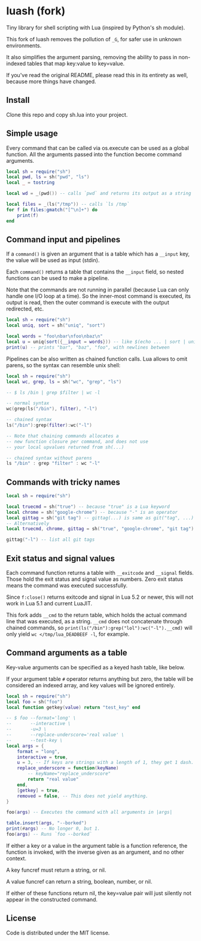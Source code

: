 # luash (fork)

Tiny library for shell scripting with Lua (inspired by Python's sh module).

This fork of luash removes the pollution of `_G`, for safer use in unknown environments.

It also simplifies the argument parsing, removing the ability to pass in non-indexed tables that map key:value to key=value.

If you've read the original README, please read this in its entirety as well, because more things have changed.

## Install

Clone this repo and copy sh.lua into your project.

## Simple usage

Every command that can be called via os.execute can be used as a global function.
All the arguments passed into the function become command arguments.

``` lua
local sh = require("sh")
local pwd, ls = sh("pwd", "ls")
local _ = tostring

local wd = _(pwd()) -- calls `pwd` and returns its output as a string

local files = _(ls("/tmp")) -- calls `ls /tmp`
for f in files:gmatch("[^\n]+") do
	print(f)
end
```

## Command input and pipelines

If a `command()` is given an argument that is a table which has a `__input` key, the value will be used as input (stdin).

Each `command()` returns a table that contains the `__input` field, so nested functions can be used to make a pipeline.

Note that the commands are not running in parallel (because Lua can only handle
one I/O loop at a time). So the inner-most command is executed, its output is
read, then the outer command is execute with the output redirected, etc.

``` lua
local sh = require("sh")
local uniq, sort = sh("uniq", "sort")

local words = "foo\nbar\nfoo\nbaz\n"
local u = uniq(sort({__input = words})) -- like $(echo ... | sort | uniq)
print(u) -- prints "bar", "baz", "foo", with newlines between
```

Pipelines can be also written as chained function calls. Lua allows to omit parens, so the syntax can resemble unix shell:

``` lua
local sh = require("sh")
local wc, grep, ls = sh("wc", "grep", "ls")

-- $ ls /bin | grep $filter | wc -l

-- normal syntax
wc(grep(ls("/bin"), filter), "-l")

-- chained syntax
ls("/bin"):grep(filter):wc("-l")

-- Note that chaining commands allocates a
-- new function closure per command, and does not use
-- your local upvalues returned from sh(...)

-- chained syntax without parens
ls "/bin" : grep "filter" : wc "-l"
```

## Commands with tricky names

``` lua
local sh = require("sh")

local truecmd = sh("true") -- because "true" is a Lua keyword
local chrome = sh("google-chrome") -- because "-" is an operator
local gittag = sh("git tag") -- gittag(...) is same as git("tag", ...)
-- Alternatively
local truecmd, chrome, gittag = sh("true", "google-chrome", "git tag")

gittag("-l") -- list all git tags

```

## Exit status and signal values

Each command function returns a table with `__exitcode` and `__signal` fields.
Those hold the exit status and signal value as numbers. Zero exit status means
the command was executed successfully.

Since `f:close()` returns exitcode and signal in Lua 5.2 or newer, this will
not work in Lua 5.1 and current LuaJIT.

This fork adds `__cmd` to the return table, which holds the actual command line that was executed, as a string. `__cmd` does not concatenate through chained commands, so `print(ls("/bin"):grep("lol"):wc("-l").__cmd)` will only yield `wc </tmp/lua_DEADBEEF -l`, for example.

## Command arguments as a table

Key-value arguments can be specified as a keyed hash table, like below.

If your argument table `#` operator returns anything but zero, the table will be considered an indexed array, and key values will be ignored entirely.

```lua
local sh = require("sh")
local foo = sh("foo")
local function getkey(value) return "test_key" end

-- $ foo --format='long' \
--       --interactive \
--       -u=3 \
--       --replace-underscore='real value' \
--       --test-key \
local args = {
	format = "long",
	interactive = true,
	u = 3, -- If keys are strings with a length of 1, they get 1 dash.
	replace_underscore = function(keyName)
		-- keyName="replace_underscore"
		return "real value"
	end,
	[getkey] = true,
	removed = false, -- This does not yield anything.
}

foo(args) -- Executes the command with all arguments in |args|

table.insert(args, "--borked")
print(#args) -- No longer 0, but 1.
foo(args) -- Runs `foo --borked`
```

If either a key or a value in the argument table is a function reference, the function is invoked, with the inverse given as an argument, and no other context.

A key funcref must return a string, or nil.

A value funcref can return a string, boolean, number, or nil.

If either of these functions return nil, the key=value pair will just silently not appear in the constructed command.

## License

Code is distributed under the MIT license.
